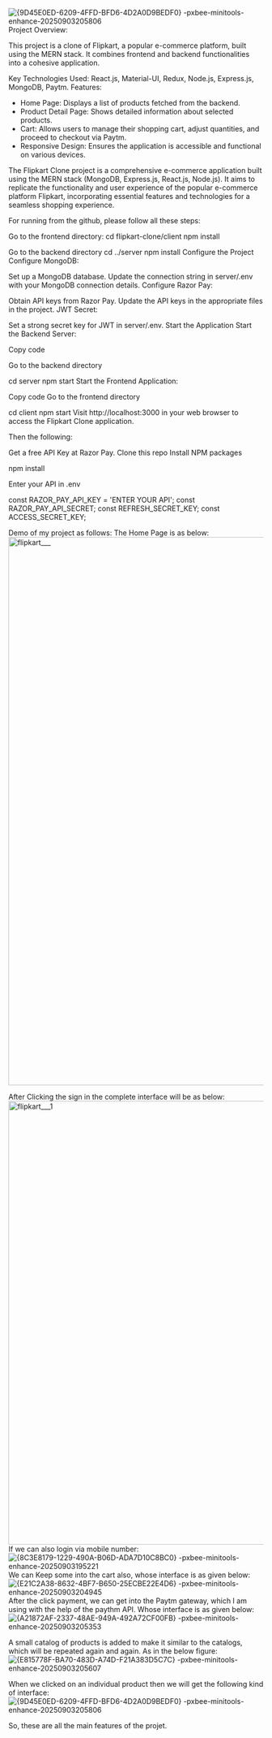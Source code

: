 ![{9D45E0ED-6209-4FFD-BFD6-4D2A0D9BEDF0} -pxbee-minitools-enhance-20250903205806](https://github.com/user-attachments/assets/b118c820-718b-4a7d-ade6-c8ea08cf1f40)Project Overview:

This project is a clone of Flipkart, a popular e-commerce platform, built using the MERN stack. It combines frontend and backend functionalities into a cohesive application.

Key Technologies Used:
React.js, Material-UI, Redux, Node.js, Express.js, MongoDB, Paytm. 
Features:

- Home Page: Displays a list of products fetched from the backend.
- Product Detail Page: Shows detailed information about selected products.
- Cart: Allows users to manage their shopping cart, adjust quantities, and proceed to checkout via Paytm.
- Responsive Design: Ensures the application is accessible and functional on various devices.

The Flipkart Clone project is a comprehensive e-commerce application built using the MERN stack (MongoDB, Express.js, React.js, Node.js). It aims to replicate the functionality and user experience of the popular e-commerce platform Flipkart, incorporating essential features and technologies for a seamless shopping experience.

For running from the github, please follow all these steps:

Go to the frontend directory:
cd flipkart-clone/client npm install

Go to the backend directory
cd ../server npm install Configure the Project Configure MongoDB:

Set up a MongoDB database. Update the connection string in server/.env with your MongoDB connection details. Configure Razor Pay:

Obtain API keys from Razor Pay. Update the API keys in the appropriate files in the project. JWT Secret:

Set a strong secret key for JWT in server/.env. Start the Application Start the Backend Server:

Copy code

Go to the backend directory

cd server npm start Start the Frontend Application:

Copy code
Go to the frontend directory

cd client npm start
Visit http://localhost:3000 in your web browser to access the Flipkart Clone application.

Then the following:

Get a free API Key at Razor Pay.
Clone this repo
Install NPM packages

npm install

Enter your API in .env

const RAZOR_PAY_API_KEY = 'ENTER YOUR API';
const RAZOR_PAY_API_SECRET;
const REFRESH_SECRET_KEY;
const ACCESS_SECRET_KEY;

Demo of my project as follows:
The Home Page is as below:
<img width="1920" height="1080" alt="flipkart___" src="https://github.com/user-attachments/assets/693ec0c3-911b-4633-bcb1-740d35ae8d93" />

After Clicking the sign in the complete interface will be as below:
<img width="1801" height="874" alt="flipkart___1" src="https://github.com/user-attachments/assets/f107190c-45b5-43f9-83d6-2dcde782a0f7" />
If we can also login via mobile number: 
![{8C3E8179-1229-490A-B06D-ADA7D10C8BC0} -pxbee-minitools-enhance-20250903195221](https://github.com/user-attachments/assets/d5ef2978-f0ac-4a49-9314-12e6e9d80822)
We can Keep some into the cart also, whose interface is as given below:
![{E21C2A38-8632-4BF7-B650-25ECBE22E4D6} -pxbee-minitools-enhance-20250903204945](https://github.com/user-attachments/assets/95afcdf3-9d56-47c1-b08f-1cd60abe6d52)
After the click payment, we can get into the Paytm gateway, which I am using with the help of the paythm API. Whose interface is as given below:
![{A21872AF-2337-48AE-949A-492A72CF00FB} -pxbee-minitools-enhance-20250903205353](https://github.com/user-attachments/assets/37b90519-529b-4e66-8b1d-ca92a35fde62)

A small catalog of products is added to make it similar to the catalogs, which will be repeated again and again. As in the below figure:
![{E815778F-BA70-483D-A74D-F21A383D5C7C} -pxbee-minitools-enhance-20250903205607](https://github.com/user-attachments/assets/b8455574-10b4-42d7-8e1e-6759aed378fe)

When we clicked on an individual product then we will get the following kind of interface:
![{9D45E0ED-6209-4FFD-BFD6-4D2A0D9BEDF0} -pxbee-minitools-enhance-20250903205806](https://github.com/user-attachments/assets/d9811e1d-95ad-4cff-9e2e-3f5e0fc9287d)

So, these are all the main features of the projet. 


